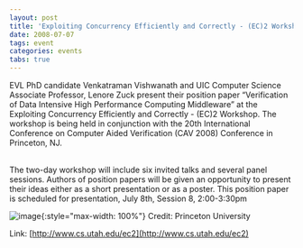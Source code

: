 ```yaml
---
layout: post
title: 'Exploiting Concurrency Efficiently and Correctly - (EC)2 Workshop'
date: 2008-07-07
tags: event
categories: events
tabs: true
---
```


EVL PhD candidate Venkatraman Vishwanath and UIC Computer Science Associate Professor, Lenore Zuck present their position paper &ldquo;Verification of Data Intensive High Performance Computing Middleware&rdquo; at the Exploiting Concurrency Efficiently and Correctly - (EC)2 Workshop. The workshop is being held in conjunction with the 20th International Conference on Computer Aided Verification (CAV 2008) Conference in Princeton, NJ.<br><br>

The two-day workshop will include six invited talks and several panel sessions. Authors of position papers will be given an opportunity to present their ideas either as a short presentation or as a poster. This position paper is scheduled for presentation, July 8th, Session 8, 2:00-3:30pm

![image](https://www.evl.uic.edu/output/originals/princeton.png-srcw.jpg){:style="max-width: 100%"}
Credit: Princeton University


Link: [http://www.cs.utah.edu/ec2](http://www.cs.utah.edu/ec2)
